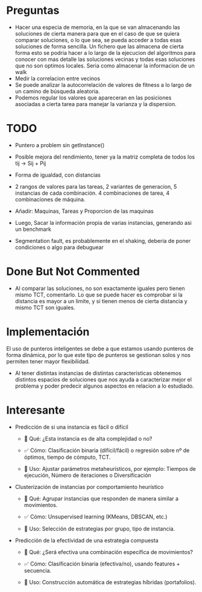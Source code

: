 # Preguntas
- Hacer una especia de memoria, en la que se van almacenando las soluciones de cierta manera para que en el caso de que se quiera comparar soluciones, o lo que sea, se pueda acceder a todas esas soluciones de forma sencilla. Un fichero que las almacena de cierta forma esto se podria hacer a lo largo de la ejecucion del algoritmos para conocer con mas detalle las soluciones vecinas y todas esas soluciones que no son optimos locales. Seria como almacenar la informacion de un walk
- Medir la correlacion entre vecinos
- Se puede analizar la autocorrelación de valores de fitness a lo largo de un camino de búsqueda aleatoria.
- Podemos regular los valores que apareceran en las posiciones asociadas a cierta tarea para manejar la varianza y la dispersion.

# TODO
- Puntero a problem sin getInstance()
- Posible mejora del rendimiento, tener ya la matriz completa de todos los tij -> Sij + Pij
- Forma de igualdad, con distancias

- 2 rangos de valores para las tareas, 2 variantes de generacion, 5 instancias de cada combinación. 4 combinaciones de tarea, 4 combinaciones de máquina.
- Añadir: Maquinas, Tareas y Proporcion de las maquinas

- Luego, Sacar la información propia de varias instancias, generando asi un benchmark
- Segmentation fault, es probablemente en el shaking, deberia de poner condiciones o algo para debuguear

# Done But Not Commented
- Al comparar las soluciones, no son exactamente iguales pero tienen mismo TCT, comentarlo. Lo que se puede hacer es comprobar si la distancia es mayor a un limite, y si tienen menos de cierta distancia y mismo TCT son iguales.

# Implementación

El uso de punteros inteligentes se debe a que estamos usando punteros de forma dinámica, por lo que este tipo de punteros se gestionan solos y nos permiten tener mayor flexibilidad.
- Al tener distintas instancias de distintas caracteristicas obtenemos distintos espacios de soluciones que nos ayuda a caracterizar mejor el problema y poder predecir algunos aspectos en relacion a lo estudiado.

# Interesante

- Predicción de si una instancia es fácil o difícil
  - 🎯 Qué: ¿Esta instancia es de alta complejidad o no?

  - ✅ Cómo: Clasificación binaria (difícil/fácil) o regresión sobre nº de óptimos, tiempo de cómputo, TCT.

  - 🧠 Uso: Ajustar parámetros metaheurísticos, por ejemplo: Tiempos de ejecución, Número de iteraciones o Diversificación

- Clusterización de instancias por comportamiento heurístico
  - 🎯 Qué: Agrupar instancias que responden de manera similar a movimientos.

  - ✅ Cómo: Unsupervised learning (KMeans, DBSCAN, etc.)

  - 🧠 Uso: Selección de estrategias por grupo, tipo de instancia.

- Predicción de la efectividad de una estrategia compuesta
  - 🎯 Qué: ¿Será efectiva una combinación específica de movimientos?

  - ✅ Cómo: Clasificación binaria (efectiva/no), usando features + secuencia.
  
  - 🧠 Uso: Construcción automática de estrategias híbridas (portafolios).